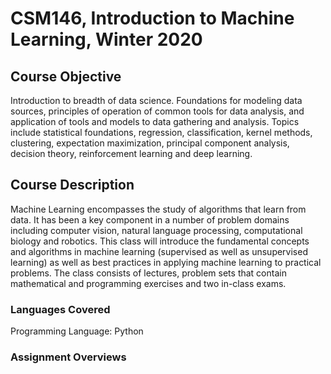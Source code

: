 # CSM146, Introduction to Machine Learning, Winter 2020  

## Course Objective
Introduction to breadth of data science. Foundations for modeling data sources, principles of operation of common tools for data analysis, and application of tools and models to data gathering and analysis. Topics include statistical foundations, regression, classification, kernel methods, clustering, expectation maximization, principal component analysis, decision theory, reinforcement learning and deep learning.

## Course Description
Machine Learning encompasses the study of algorithms that learn from data. It has been a key component in a number of problem domains including computer vision, natural language processing, computational biology and robotics. This class will introduce the fundamental concepts and algorithms in machine learning (supervised as well as unsupervised learning) as well as best practices in applying machine learning to practical problems. The class consists of lectures, problem sets that contain mathematical and programming exercises and two in-class exams.

### Languages Covered 
Programming Language: Python

### Assignment Overviews